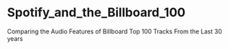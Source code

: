 # Spotify_and_the_Billboard_100
Comparing the Audio Features of Billboard Top 100 Tracks From the Last 30 years
